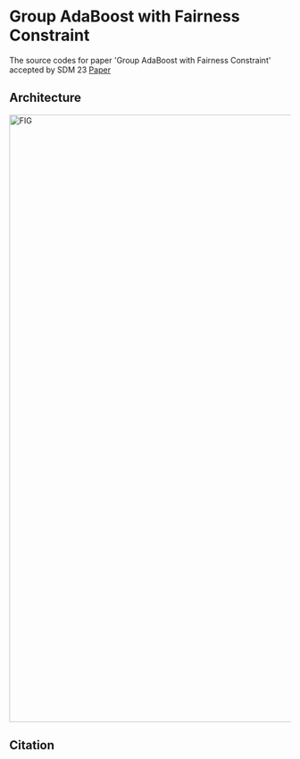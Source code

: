 # Group AdaBoost with Fairness Constraint

The source codes for paper 'Group AdaBoost with Fairness Constraint' accepted by SDM 23
[Paper]()

## Architecture
<img width="1087" alt="FIG" src="https://user-images.githubusercontent.com/41327917/209700630-39c23668-f1f8-40cb-b244-89691c197ab9.png">

## Citation
